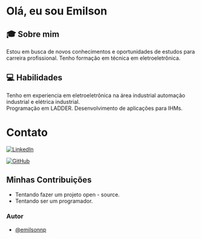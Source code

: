 
# Olá, eu sou Emilson 

## 🎓 Sobre mim

Estou em busca de novos conhecimentos e oportunidades de estudos para carreira profissional. Tenho formação em técnica em eletroeletrônica.

## 💻 Habilidades

Tenho em experiencia em eletroeletrônica na área industrial automação industrial e elétrica industrial.                      
Programação em LADDER. Desenvolvimento de aplicações para IHMs.

# Contato

[![LinkedIn](https://img.shields.io/badge/LinkedIn-0077B5?style=border_radius&logo=linkedin&logoColor=white)](https://www.linkedin.com/in/emilson-nogueira-pedrosa-58513875?lipi=urn%3Ali%3Apage%3Ad_flagship3_profile_view_base_contact_details%3BkI7%2BfcOfTWy7sBzUlW86Tw%3D%3D) 

[![GitHub](https://img.shields.io/badge/GitHub-100000?style=for-the-badge&logo=github&logoColor=white)](https://github.com/emilsonnp)





## Minhas Contribuições 

 - Tentando fazer um projeto open - source.
 - Tentando ser um programador.
 




### Autor

- [@emilsonnp](https://www.github.com/emilsonnp)

